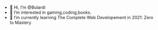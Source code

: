 - 👋 Hi, I’m @Bulardi
- 👀 I’m interested in gaming,coding,books.
- 🌱 I’m currently learning The Complete Web Developement in 2021: Zero to Mastery
